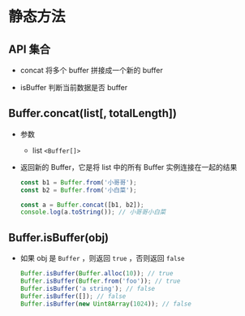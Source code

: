 # 静态方法

## API 集合

+ concat 将多个 buffer 拼接成一个新的 buffer

+ isBuffer 判断当前数据是否 buffer

## Buffer.concat(list\[, totalLength])

+ 参数

  + list `<Buffer[]>`

+ 返回新的 Buffer，它是将 list 中的所有 Buffer 实例连接在一起的结果

    ```javascript
    const b1 = Buffer.from('小哥哥');
    const b2 = Buffer.from('小白菜');

    const a = Buffer.concat([b1, b2]);
    console.log(a.toString()); // 小哥哥小白菜
    ```

## Buffer.isBuffer(obj)

+ 如果 obj 是 `Buffer` ，则返回 `true` ，否则返回 `false`

    ```javascript
    Buffer.isBuffer(Buffer.alloc(10)); // true
    Buffer.isBuffer(Buffer.from('foo')); // true
    Buffer.isBuffer('a string'); // false
    Buffer.isBuffer([]); // false
    Buffer.isBuffer(new Uint8Array(1024)); // false
    ```
